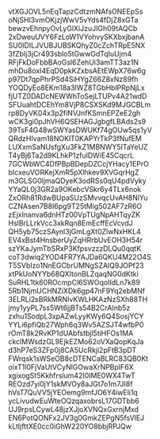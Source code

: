 vtXGJOVL5nEqTapzCdtzmNAfsONEEpSs
oNjSHl3vmOKjzjWwV5vYds4fDjZ8xGTa
bewzvEhnpyOvLyGlXiJzuJIGh09tAQCb
2xDweuUVY6FzLoW1VYohvySKXbxjbanA
SU0IDILJVUBJUBSKQhyZ0cZchTRpE5NX
3fZbIj3jCr493sblo5tGwwGdTqIuUjm4
RFjFkDoFbbBAoGsl6ZehUi3amTT3az1N
mhDu8oxI4EqD0pkKZxbsAEtEWpX76w6g
p97Dt7qpPhrPSd4SiHYgZ66Z8xNz89fh
YOQDyEo8EKm18a3IWZ8TGbHblPRpNjLx
fjUTZ0DADcNEWWhToSejLTUPv4A21wdD
SFUuahtDCEhYm8VjP8CSXSKd9MJGCBLm
rp8DyVK04x3p2fiNVJnfKSmnEPZeE2gh
wCK3gi0pJhVH6QSEHAGJgbgfLBAds2s9
39TsF4G48wSWYasDWUKf74gOUw5qs1yV
QRdzHIvam18NOKlT0KAPYrTkP3fNufEM
LUXxmSaNUsfgXu3FkZ1MBNWY5ITaYeUZ
T4yBj6Ta2d9KLhkP1zfulDWiE45CqcrL
7GCWbWC4DfPBpBDepDZCcjYHacy1EPrO
bIcxeuVORKejXmR5pXlhkev9XVGqrHgZ
m3GLSG0ljmaQDyeK3odRSs0qU4pdVyky
YYaQL0j3GR2a9OKebcVSkr6y4TLx6nok
ZxORh81RdwBUpaSUzSMvvqcUvAH8NlYu
CZNAsen7B8I6pg9T25tMig502AF7zR6O
zEjxlnanva6dnHTz00VpTUgNpAHTqyZK
HslBrLLrkVcc3xkRqn8EmEcffEcVcvdJ
QH5yb75czSAynl3jGmLgXt0ZlwNxHKL4
EV4xBst4HnsberUyZqHRrbUvEOH3H54r
szYKaJymTbSRxP3KfpsvzzzDLQu0qqtK
coT3dwiq2YOD4FR7YAJDa6QKU4M22O4S
T5SVbIzo1NnEGCbrUMNgSZAlQ9JOPf23
xtPkUoNYYb68QXItonBLZqaqNG0dKtki
SuRHL1tk60ROcmpCl6SWOqoIIdLn7k89
5Rb1NjmUCHNZiXDk6gp47nF9Yq2ebMNf
3ELRLi2sBRkMRNIvKWLHKAzNzSXh88TH
jmy1yyPL7ss5Wt6jjBTs54B2CrAInb5z
zxhu1SodpL3xpAZwLyyKWy6Q4SosjYCY
YYLi6pfiQb27Wph6q3Wv5AZSJT4wfbP0
rOmT8k2RvKP1dUAbfstbjl5tiHFOs1MA
ckclMWsdzGL9EjkEZMo62oVXaQopKqJa
d3hP7eS3ZFp0j8CA5UcRkji2pFtB3pDT
FWrqsk1sWSeOB8cDTENCaBLRC83QB0Kt
oixT1l0FjVaUtVCyNlGOwaXrNPBpIF6X
xgixogSt5Kkhfrslum42I0IME0WX4TwT
REOzd7yi0jY1skMVOy8aJGt7o1m7JI8f
hVsT7QuVV5jYEOemg9mfJO6Y4iwEli1q
ycLivudwEuWteOQzqaxobrsL17GDTbb6
UJ9rpsLCywL48jzXJjoXVNQxGxrnjMxd
EN6PotQONFx2JV3g0GmkZEPgN5fsVlEJ
kLtljfttXE0cc0iGhW220YO8bbjRPJQw
